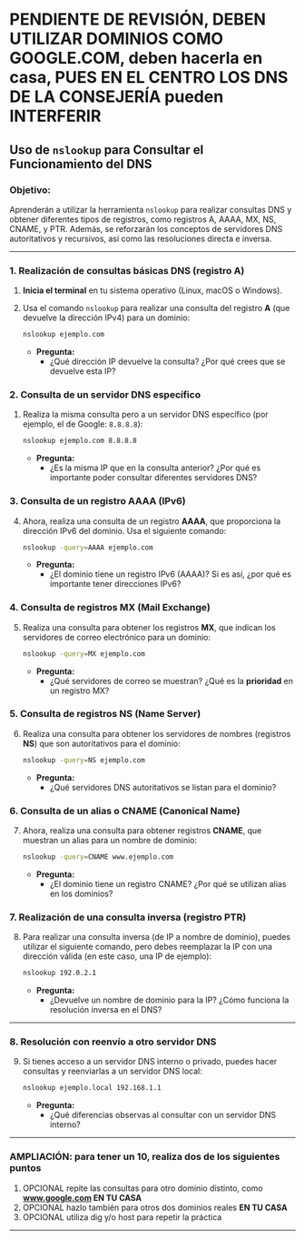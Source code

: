 # PENDIENTE DE REVISIÓN, DEBEN UTILIZAR DOMINIOS COMO GOOGLE.COM, deben hacerla en casa, PUES EN EL CENTRO LOS DNS DE LA CONSEJERÍA pueden INTERFERIR

## **Uso de `nslookup` para Consultar el Funcionamiento del DNS**

### **Objetivo:**
Aprenderán a utilizar la herramienta `nslookup` para realizar consultas DNS y obtener diferentes tipos de registros, como registros A, AAAA, MX, NS, CNAME, y PTR. Además, se reforzarán los conceptos de servidores DNS autoritativos y recursivos, así como las resoluciones directa e inversa.

---

### **1. Realización de consultas básicas DNS (registro A)**

1. **Inicia el terminal** en tu sistema operativo (Linux, macOS o Windows).
2. Usa el comando `nslookup` para realizar una consulta del registro **A** (que devuelve la dirección IPv4) para un dominio:

   ```bash
   nslookup ejemplo.com
   ```

   - **Pregunta:**
     - ¿Qué dirección IP devuelve la consulta? ¿Por qué crees que se devuelve esta IP?
  

 ### **2. Consulta de un servidor DNS específico**


1. Realiza la misma consulta pero a un servidor DNS específico (por ejemplo, el de Google: `8.8.8.8`):

   ```bash
   nslookup ejemplo.com 8.8.8.8
   ```

   - **Pregunta:**
     - ¿Es la misma IP que en la consulta anterior? ¿Por qué es importante poder consultar diferentes servidores DNS?

### **3. Consulta de un registro AAAA (IPv6)**

4. Ahora, realiza una consulta de un registro **AAAA**, que proporciona la dirección IPv6 del dominio. Usa el siguiente comando:

   ```bash
   nslookup -query=AAAA ejemplo.com
   ```

   - **Pregunta:**
     - ¿El dominio tiene un registro IPv6 (AAAA)? Si es así, ¿por qué es importante tener direcciones IPv6?

### **4. Consulta de registros MX (Mail Exchange)**

5. Realiza una consulta para obtener los registros **MX**, que indican los servidores de correo electrónico para un dominio:

   ```bash
   nslookup -query=MX ejemplo.com
   ```

   - **Pregunta:**
     - ¿Qué servidores de correo se muestran? ¿Qué es la **prioridad** en un registro MX?

### **5. Consulta de registros NS (Name Server)**

6. Realiza una consulta para obtener los servidores de nombres (registros **NS**) que son autoritativos para el dominio:

   ```bash
   nslookup -query=NS ejemplo.com
   ```

   - **Pregunta:**
     - ¿Qué servidores DNS autoritativos se listan para el dominio?

### **6. Consulta de un alias o CNAME (Canonical Name)**

7. Ahora, realiza una consulta para obtener registros **CNAME**, que muestran un alias para un nombre de dominio:

   ```bash
   nslookup -query=CNAME www.ejemplo.com
   ```

   - **Pregunta:**
     - ¿El dominio tiene un registro CNAME? ¿Por qué se utilizan alias en los dominios?

### **7. Realización de una consulta inversa (registro PTR)**

8. Para realizar una consulta inversa (de IP a nombre de dominio), puedes utilizar el siguiente comando, pero debes reemplazar la IP con una dirección válida (en este caso, una IP de ejemplo):

   ```bash
   nslookup 192.0.2.1
   ```

   - **Pregunta:**
     - ¿Devuelve un nombre de dominio para la IP? ¿Cómo funciona la resolución inversa en el DNS?

---

### **8. Resolución con reenvío a otro servidor DNS**

9. Si tienes acceso a un servidor DNS interno o privado, puedes hacer consultas y reenviarlas a un servidor DNS local:

   ```bash
   nslookup ejemplo.local 192.168.1.1
   ```

   - **Pregunta:**
     - ¿Qué diferencias observas al consultar con un servidor DNS interno?

---

### **AMPLIACIÓN:** para tener un 10, realiza dos de los siguientes puntos

1. OPCIONAL repite las consultas para otro dominio distinto, como **www.google.com EN TU CASA**
2. OPCIONAL hazlo también para otros dos dominios reales **EN TU CASA**
3. OPCIONAL utiliza dig y/o host para repetir la práctica

---


